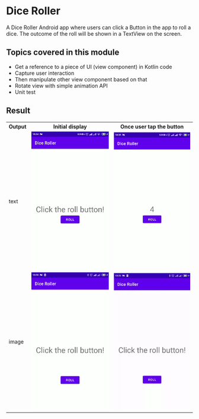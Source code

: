 # Dice Roller

A Dice Roller Android app where users can click a Button in the app to roll a dice. The outcome of
the roll will be shown in a TextView on the screen.

## Topics covered in this module

- Get a reference to a piece of UI (view component) in Kotlin code
- Capture user interaction
- Then manipulate other view component based on that
- Rotate view with simple animation API
- Unit test

## Result

<table>
  <tr>
    <th>Output</th>
    <th>Initial display</th>
    <th>Once user tap the button</th>
  </tr>
  <tr>
    <td>text</td>
    <td>
      <img src="images/Screenshot from 2022-07-08 18-34-59.png?raw=true" />
    </td>
    <td>
      <img src="images/Screenshot from 2022-07-08 18-35-14.png?raw=true" />
    </td>
  </tr>
  <tr>
    <td>image</td>
    <td>
      <img src="images/Screenshot from 2022-07-09 13-03-26.png?raw=true" />
    </td>
    <td>
      <img src="images/Screenshot from 2022-07-09 13-23-55.gif?raw=true" />
    </td>
  </tr>
</table>
